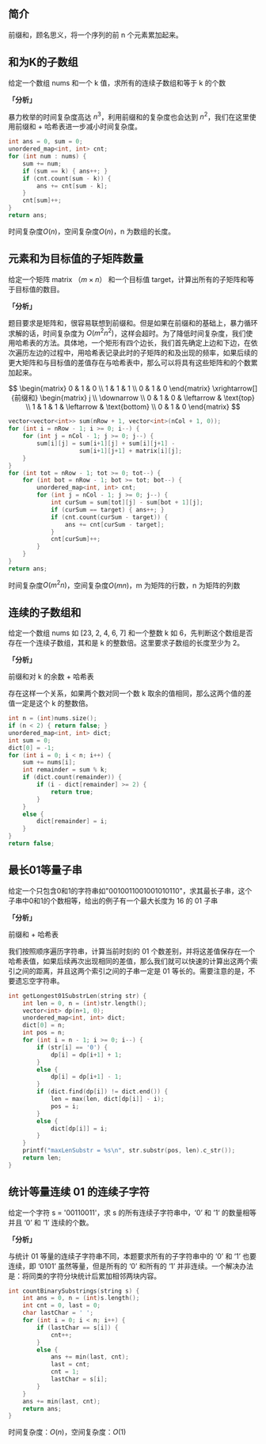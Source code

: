 ## 简介
前缀和，顾名思义，将一个序列的前 n 个元素累加起来。

## 和为K的子数组
给定一个数组 nums 和一个 k 值，求所有的连续子数组和等于 k 的个数

**「分析」**

暴力枚举的时间复杂度高达 $n^{3}$，利用前缀和的复杂度也会达到 $n^{2}$，我们在这里使用前缀和 + 哈希表进一步减小时间复杂度。

```cpp
int ans = 0, sum = 0;
unordered_map<int, int> cnt;
for (int num : nums) {
    sum += num;
    if (sum == k) { ans++; }
    if (cnt.count(sum - k)) {
        ans += cnt[sum - k];
    }
    cnt[sum]++;
}
return ans;
```
时间复杂度$O(n)$，空间复杂度$O(n)$，n 为数组的长度。

## 元素和为目标值的子矩阵数量
给定一个矩阵 matrix （$m \times n$） 和一个目标值 target，计算出所有的子矩阵和等于目标值的数目。

**「分析」**

题目要求是矩阵和，很容易联想到前缀和。但是如果在前缀和的基础上，暴力循环求解的话，时间复杂度为 $O(m^{2}n^{2})$，这样会超时。为了降低时间复杂度，我们使用哈希表的方法。具体地，一个矩形有四个边长，我们首先确定上边和下边，在依次遍历左边的过程中，用哈希表记录此时的子矩阵的和及出现的频率，如果后续的更大矩阵和与目标值的差值存在与哈希表中，那么可以将具有这些矩阵和的个数累加起来。

$$
\begin{matrix}
0 & 1 & 0 \\
1 & 1 & 1 \\
0 & 1 & 0
\end{matrix} \xrightarrow[]{前缀和}
\begin{matrix}
j \\
\downarrow \\
0 & 1 & 0 & \leftarrow & \text{top} \\
1 & 1 & 1 & \leftarrow & \text{bottom} \\
0 & 1 & 0
\end{matrix}
$$

```cpp
vector<vector<int>> sum(nRow + 1, vector<int>(nCol + 1, 0));
for (int i = nRow - 1; i >= 0; i--) {
    for (int j = nCol - 1; j >= 0; j--) {
        sum[i][j] = sum[i+1][j] + sum[i][j+1] -
                    sum[i+1][j+1] + matrix[i][j];
    }
}
for (int tot = nRow - 1; tot >= 0; tot--) {
    for (int bot = nRow - 1; bot >= tot; bot--) {
        unordered_map<int, int> cnt;
        for (int j = nCol - 1; j >= 0; j--) {
            int curSum = sum[tot][j] - sum[bot + 1][j];
            if (curSum == target) { ans++; }
            if (cnt.count(curSum - target)) {
                ans += cnt[curSum - target];
            }
            cnt[curSum]++;
        }
    }
}
return ans;
```
时间复杂度$O(m^{2}n)$，空间复杂度$O(mn)$，m 为矩阵的行数，n 为矩阵的列数

## 连续的子数组和
给定一个数组 nums 如 [23, 2, 4, 6, 7] 和一个整数 k 如 6，先判断这个数组是否存在一个连续子数组，其和是 k 的整数倍。这里要求子数组的长度至少为 2。

**「分析」**

前缀和对 k 的余数 + 哈希表

存在这样一个关系，如果两个数对同一个数 k 取余的值相同，那么这两个值的差值一定是这个 k 的整数倍。

```cpp
int n = (int)nums.size();
if (n < 2) { return false; }
unordered_map<int, int> dict;
int sum = 0;
dict[0] = -1;
for (int i = 0; i < n; i++) {
    sum += nums[i];
    int remainder = sum % k;
    if (dict.count(remainder)) {
        if (i - dict[remainder] >= 2) {
            return true;
        }
    }
    else {
        dict[remainder] = i;
    }
}
return false;
```

## 最长01等量子串
给定一个只包含0和1的字符串如"0010011001001010110"，求其最长子串，这个子串中0和1的个数相等，给出的例子有一个最大长度为 16 的 01 子串

**「分析」**

前缀和 + 哈希表

我们按照顺序遍历字符串，计算当前时刻的 01 个数差别，并将这差值保存在一个哈希表值，如果后续再次出现相同的差值，那么我们就可以快速的计算出这两个索引之间的距离，并且这两个索引之间的子串一定是 01 等长的。需要注意的是，不要遗忘空字符串。

```cpp
int getLongest01SubstrLen(string str) {
    int len = 0, n = (int)str.length();
    vector<int> dp(n+1, 0);
    unordered_map<int, int> dict;
    dict[0] = n;
    int pos = n;
    for (int i = n - 1; i >= 0; i--) {
        if (str[i] == '0') {
            dp[i] = dp[i+1] + 1;
        }
        else {
            dp[i] = dp[i+1] - 1;
        }
        if (dict.find(dp[i]) != dict.end()) {
            len = max(len, dict[dp[i]] - i);
            pos = i;
        }
        else {
            dict[dp[i]] = i;
        }
    }
    printf("maxLenSubstr = %s\n", str.substr(pos, len).c_str());
    return len;
}
```

## 统计等量连续 01 的连续子字符
给定一个字符 s = '00110011'，求 s 的所有连续子字符串中，‘0’ 和 ’1‘ 的数量相等并且 ‘0’ 和 ‘1’ 连续的个数。

**「分析」**

与统计 01 等量的连续子字符串不同，本题要求所有的子字符串中的 ‘0’ 和 ‘1’ 也要连续，即 ‘0101’ 虽然等量，但是所有的 ‘0’ 和所有的 ‘1’ 并非连续。一个解决办法是：将同类的字符分块统计后累加相邻两块内容。

```cpp
int countBinarySubstrings(string s) {
    int ans = 0, n = (int)s.length();
    int cnt = 0, last = 0;
    char lastChar = ' ';
    for (int i = 0; i < n; i++) {
        if (lastChar == s[i]) {
            cnt++;
        }
        else {
            ans += min(last, cnt);
            last = cnt;
            cnt = 1;
            lastChar = s[i];
        }
    }
    ans += min(last, cnt);
    return ans;
}
```
时间复杂度：$O(n)$，空间复杂度：$O(1)$

